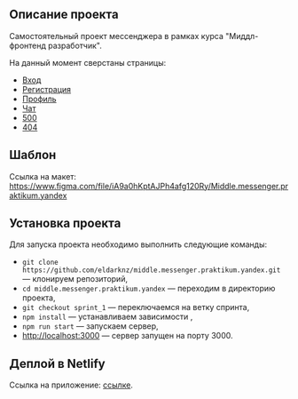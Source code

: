 ## Описание проекта

Самостоятельный проект мессенджера в рамках курса "Миддл-фронтенд разработчик".

На данный момент сверстаны страницы:

- [Вход](https://stately-florentine-4ab78d.netlify.app/login)
- [Регистрация](https://stately-florentine-4ab78d.netlify.app/registration)
- [Профиль](https://stately-florentine-4ab78d.netlify.app/profile)
- [Чат](https://stately-florentine-4ab78d.netlify.app)
- [500](https://stately-florentine-4ab78d.netlify.app/500)
- [404](https://stately-florentine-4ab78d.netlify.app/404)

## Шаблон

Ссылка на макет: https://www.figma.com/file/iA9a0hKptAJPh4afg120Ry/Middle.messenger.praktikum.yandex

## Установка проекта

Для запуска проекта необходимо выполнить следующие команды:

- `git clone https://github.com/eldarknz/middle.messenger.praktikum.yandex.git` — клонируем репозиторий,
- `cd middle.messenger.praktikum.yandex` — переходим в директорию проекта,
- `git checkout sprint_1` — переключаемся на ветку спринта,
- `npm install` — устанавливаем зависимости ,
- `npm run start` — запускаем сервер,
- [http://localhost:3000](http://localhost:3000) — сервер запущен на порту 3000.

## Деплой в Netlify

Ссылка на приложение: [ссылке](https://stately-florentine-4ab78d.netlify.app).
